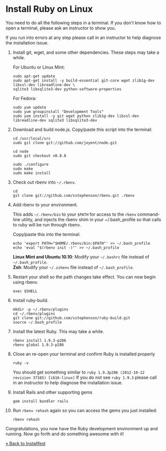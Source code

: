 # Install Ruby on Linux


You need to do all the following steps in a terminal. If you don't know
how to open a terminal, please ask an instructor to show you.

If you run into errors at any step please call in an
instructor to help diagnose the installation issue.

1. Install git, wget, and some other dependencies. These steps may take
   a while.

    For Ubuntu or Linux Mint:

    ```text
    sudo apt-get update  
    sudo apt-get install -y build-essential git-core wget zlib1g-dev libssl-dev libreadline-dev \
    sqlite3 libsqlite3-dev python-software-properties
    ```

    For Fedora:

    ```text
    sudo yum update   
    sudo yum groupinstall "Development Tools"
    sudo yum install -y git wget python zlib1g-dev libssl-dev libreadline-dev sqlite3 libsqlite3-dev
    ```

2. Download and build node.js. Copy/paste this script into the terminal:

    ```text
    cd /usr/local/src
    sudo git clone git://github.com/joyent/node.git

    cd node
    sudo git checkout v0.8.8

    sudo ./configure
    sudo make
    sudo make install
    ```

3. Check out rbenv into `~/.rbenv`.

    ```text
    cd
    git clone git://github.com/sstephenson/rbenv.git .rbenv
    ```

4. Add rbenv to your environment.

    This adds `~/.rbenv/bin` to your `$PATH` for access to the `rbenv`
    command-line utility, and injects the rbenv shim in your ~/.bash_profile so that calls to ruby will be run through rbenv.

    Copy/paste this into the terminal:

    ```text
    echo 'export PATH="$HOME/.rbenv/bin:$PATH"' >> ~/.bash_profile
    echo 'eval "$(rbenv init -)"' >> ~/.bash_profile
    ```

    **Linux Mint and Ubuntu 10.10**: Modify your `~/.bashrc` file instead of `~/.bash_profile`.  
    **Zsh**: Modify your `~/.zshenv` file instead of `~/.bash_profile`.

5. Restart your shell so the path changes take effect. You can now begin using rbenv.

    ```text
    exec $SHELL
    ```

6. Install ruby-build.

    ```text
    mkdir -p ~/.rbenv/plugins
    cd ~/.rbenv/plugins
    git clone git://github.com/sstephenson/ruby-build.git
    source ~/.bash_profile
    ```

7. Install the latest Ruby. This may take a while.

    ```text
    rbenv install 1.9.3-p286
    rbenv global 1.9.3-p286
    ```

8. Close an re-open your terminal and confirm Ruby is installed properly

    ```text
    ruby -v
    ```

    You should get something similar to `ruby 1.9.3p286 (2012-10-12 revision 37165) [i616-linux]` 
    If you do not see `ruby 1.9.3` please call in an instructor to help diagnose the installation issue.

9. Install Rails and other supporting gems

    ```text
    gem install bundler rails
    ```

10. Run `rbenv rehash` again so you can access the gems you just installed:

    ```text
    rbenv rehash
    ```

Congratulations, you now have the Ruby development environment up and
running. Now go forth and do something awesome with it!

[« Back to Installfest](/installfest)

